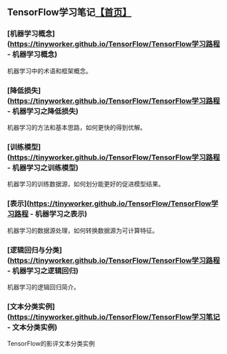 ## TensorFlow学习笔记[【首页】](https://tinyworker.github.io)

### [机器学习概念](https://tinyworker.github.io/TensorFlow/TensorFlow学习路程 - 机器学习概念) ###
机器学习中的术语和框架概念。

### [降低损失](https://tinyworker.github.io/TensorFlow/TensorFlow学习路程 - 机器学习之降低损失) ###
机器学习的方法和基本思路，如何更快的得到优解。

### [训练模型](https://tinyworker.github.io/TensorFlow/TensorFlow学习路程 - 机器学习之训练模型) ###
机器学习的训练数据源，如何划分能更好的促进模型结果。

### [表示](https://tinyworker.github.io/TensorFlow/TensorFlow学习路程 - 机器学习之表示) ###
机器学习的数据源处理，如何转换数据源为可计算特征。

### [逻辑回归与分类](https://tinyworker.github.io/TensorFlow/TensorFlow学习路程 - 机器学习之逻辑回归) ###
机器学习的逻辑回归简介。


### [文本分类实例](https://tinyworker.github.io/TensorFlow/TensorFlow学习笔记 - 文本分类实例)
TensorFlow的影评文本分类实例